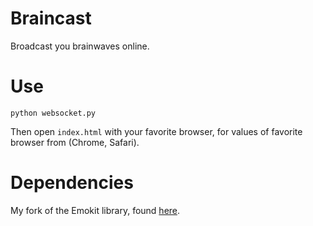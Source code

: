 Braincast
=========
Broadcast you brainwaves online.

Use
===
    python websocket.py

Then open <code>index.html</code> with your favorite browser, for values of favorite browser from (Chrome, Safari). 

Dependencies
============
My fork of the Emokit library, found [here](https://github.com/agermanidis/emokit).
